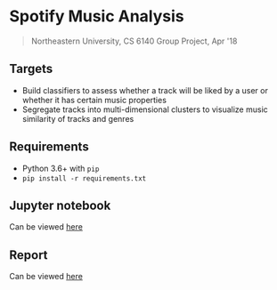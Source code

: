 # Spotify Music Analysis
> Northeastern University, CS 6140 Group Project, Apr '18

## Targets
- Build classifiers to assess whether a track will be liked by a user or whether it has certain music properties
- Segregate tracks into multi-dimensional clusters to visualize music similarity of tracks and genres

## Requirements
- Python 3.6+ with `pip`
- ```pip install -r requirements.txt```

## Jupyter notebook
Can be viewed [here](spotify-music-analysis.ipynb)

## Report
Can be viewed [here](report.pdf)
